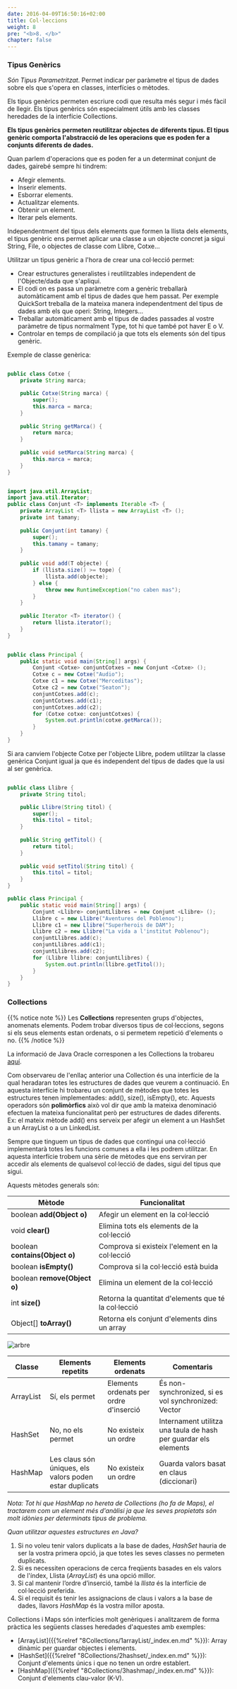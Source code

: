 ```yaml
---
date: 2016-04-09T16:50:16+02:00
title: Col·leccions
weight: 8
pre: "<b>8. </b>"
chapter: false
---
```


### Tipus Genèrics

*Són Tipus Parametritzat*. Permet indicar per paràmetre el tipus de dades sobre els que s'opera en classes, interfícies o mètodes.

Els tipus genèrics permeten escriure codi que resulta més segur i més fàcil de llegir. Els tipus genèrics són especialment útils amb les classes heredades de la interfície Collections.

**Els tipus genèrics permeten reutilitzar objectes de diferents tipus. El tipus genèric comporta l'abstracció de les operacions que es poden fer a
conjunts diferents de dades.**

Quan parlem d'operacions que es poden fer a un determinat conjunt de dades, gairebé sempre hi tindrem:
+ Afegir elements.
+ Inserir elements.
+ Esborrar elements.
+ Actualitzar elements.
+ Obtenir un element.
+ Iterar pels elements.

Independentment del tipus dels elements que formen la llista dels elements, el tipus genèric ens permet aplicar una classe a un objecte concret ja sigui String, File, o objectes de classe com Llibre, Cotxe... 

Utilitzar un tipus genèric a l'hora de crear una col·lecció permet:
+ Crear estructures generalistes i reutilitzables independent de l'Objecte/dada que s'apliqui.
+ El codi on es passa un paràmetre com a genèric treballarà automàticament amb el tipus de dades que hem passat. Per exemple QuickSort treballa de la mateixa manera independentment del tipus de dades amb els que operi: String, Integers...
+ Treballar automàticament amb el tipus de dades passades al vostre paràmetre de tipus <T> normalment Type, tot hi que també pot haver E o V.
+ Controlar en temps de compilació ja que tots els elements són del tipus genèric.



Exemple de classe genèrica:

```java

public class Cotxe {
    private String marca;

    public Cotxe(String marca) {
        super();
        this.marca = marca;
    }
    
    public String getMarca() {
        return marca;
    }
 
    public void setMarca(String marca) {
        this.marca = marca;
    }
}


import java.util.ArrayList;
import java.util.Iterator;
public class Conjunt <T> implements Iterable <T> {
    private ArrayList <T> llista = new ArrayList <T> ();
    private int tamany;
    
    public Conjunt(int tamany) {
        super();
        this.tamany = tamany;
    }
    
    public void add(T objecte) {
        if (llista.size() >= tope) {
            llista.add(objecte);
        } else {
            throw new RuntimeException("no caben mas");
        }
    }
 
    public Iterator <T> iterator() {
        return llista.iterator();
    }
}


public class Principal {
    public static void main(String[] args) {
        Conjunt <Cotxe> conjuntCotxes = new Conjunt <Cotxe> ();
        Cotxe c = new Cotxe("Audio");
        Cotxe c1 = new Cotxe("Merceditas");
        Cotxe c2 = new Cotxe("Seaton");
        conjuntCotxes.add(c);
        conjuntCotxes.add(c1);
        conjuntCotxes.add(c2);
        for (Cotxe cotxe: conjuntCotxes) {
            System.out.println(cotxe.getMarca());
        }
    }
}

```

Si ara canviem l'objecte Cotxe per l'objecte Llibre, podem utilitzar la classe genèrica Conjunt igual ja que és independent del tipus de dades que la usi al ser genèrica.

```java

public class Llibre {
    private String titol;

    public Llibre(String titol) {
        super();
        this.titol = titol;
    }
    
    public String getTitol() {
        return titol;
    }
 
    public void setTitol(String titol) {
        this.titol = titol;
    }
}

public class Principal {
    public static void main(String[] args) {
        Conjunt <Llibre> conjuntLlibres = new Conjunt <Llibre> ();
        Llibre c = new Llibre("Aventures del Poblenou");
        Llibre c1 = new Llibre("Superherois de DAM");
        Llibre c2 = new Llibre("La vida a l'institut Poblenou");
        conjuntLlibres.add(c);
        conjuntLlibres.add(c1);
        conjuntLlibres.add(c2);
        for (Llibre llibre: conjuntLlibres) {
            System.out.println(llibre.getTitol());
        }
    }
}

```

### Collections

{{% notice note %}}
Les **Collections** representen grups d'objectes, anomenats elements. Podem trobar diversos tipus de col·leccions, segons si els seus elements estan ordenats, o si permetem repetició d'elements o no. 
{{% /notice %}}

La informació de Java Oracle corresponen a les Collections la trobareu [aquí](https://docs.oracle.com/javase/8/docs/api/?java/util/Collections.html).

Com observareu de l'enllaç anterior una Collection és una interfície de la qual heradaran totes les estructures de dades que veurem a continuació. En aquesta interfície hi trobareu un conjunt de mètodes que totes les estructures tenen implementades: add(), size(), isEmpty(), etc. Aquests operadors són **polimòrfics** això vol dir que amb la mateixa denominació efectuen la mateixa funcionalitat però per estructures de dades diferents. Ex: el mateix mètode add() ens serveix per afegir un element a un HashSet a un ArrayList o a un LinkedList. 

Sempre que tinguem un tipus de dades que contingui una col·lecció implementarà totes les funcions comunes a ella i les podrem utilitzar. En aquesta interfície trobem una sèrie de mètodes que ens serviran per accedir als elements de qualsevol col·lecció de dades, sigui del tipus que sigui. 

Aquests mètodes generals són:

|Mètode|Funcionalitat|
|---|---|
|boolean **add(Object o)**|Afegir un element en la col·lecció|
|void **clear()**|Elimina tots els elements de la col·lecció|
|boolean **contains(Object o)**|Comprova si existeix l'element en la col·lecció|
|boolean **isEmpty()**|Comprova si la col·lecció està buida|
|boolean **remove(Object o)**|Elimina un element de la col·lecció|
|int **size()**|Retorna la quantitat d'elements que té la col·lecció|
|Object[] **toArray()**|Retorna els conjunt d'elements dins un array|

![arbre](../images/collection.jpg?width=800px)


|Classe|Elements repetits|Elements ordenats| Comentaris|
|---|---|---|---|
|ArrayList|Sí, els permet| Elements ordenats per ordre d'inserció|És non-synchronized, si es vol synchronized: Vector|
|HashSet|No, no els permet| No existeix un ordre | Internament utilitza una taula de hash per guardar els elements|
|HashMap|Les claus són úniques, els valors poden estar duplicats| No existeix un ordre | Guarda valors basat en claus (diccionari)|

*Nota: Tot hi que HashMap no hereta de Collections (ho fa de Maps), el tractarem com un element més d'anàlisi ja que les seves propietats són molt idònies per determinats tipus de problema.*

*Quan utilitzar aquestes estructures en Java?*
1. Si no voleu tenir valors duplicats a la base de dades, *HashSet* hauria de ser la vostra primera opció, ja que totes les seves classes no permeten duplicats.
2. Si es necessiten operacions de cerca freqüents basades en els valors de l'índex, Llista (*ArrayList*) és una opció millor.
3. Si cal mantenir l’ordre d’inserció, també la *llista* és la interfície de col·lecció preferida.
4. Si el requisit és tenir les assignacions de claus i valors a la base de dades, llavors *HashMap* és la vostra millor aposta.


Collections i Maps són interfícies molt genèriques i analitzarem de forma pràctica les següents classes heredades d'aquestes amb exemples:

- [ArrayList]({{%relref "8Collections/1arrayList/_index.en.md" %}}): Array dinàmic per guardar objectes i elements.
- [HashSet]({{%relref "8Collections/2hashset/_index.en.md" %}}): Conjunt d'elements únics i que no tenen un ordre establert.
- [HashMap]({{%relref "8Collections/3hashmap/_index.en.md" %}}): Conjunt d'elements clau-valor (K-V).